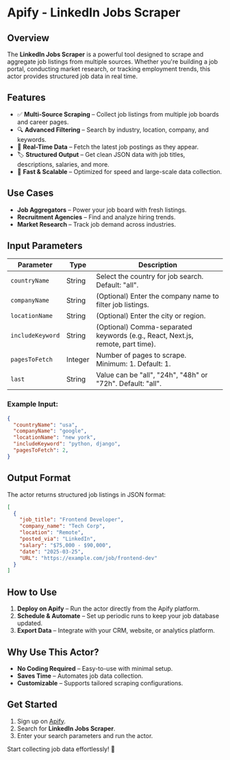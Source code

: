 # Apify - LinkedIn Jobs Scraper

## Overview

The **LinkedIn Jobs Scraper** is a powerful tool designed to scrape and aggregate job listings from multiple sources. Whether you're building a job portal, conducting market research, or tracking employment trends, this actor provides structured job data in real time.

## Features

- ✅ **Multi-Source Scraping** – Collect job listings from multiple job boards and career pages.  
- 🔍 **Advanced Filtering** – Search by industry, location, company, and keywords.  
- 📅 **Real-Time Data** – Fetch the latest job postings as they appear.  
- 🏷️ **Structured Output** – Get clean JSON data with job titles, descriptions, salaries, and more.  
- 🚀 **Fast & Scalable** – Optimized for speed and large-scale data collection.  

## Use Cases

- **Job Aggregators** – Power your job board with fresh listings.  
- **Recruitment Agencies** – Find and analyze hiring trends.  
- **Market Research** – Track job demand across industries.

## Input Parameters

| Parameter           | Type    | Description |
|--------------------|--------|-------------|
| `countryName`     | String | Select the country for job search. Default: "all". |
| `companyName`     | String | (Optional) Enter the company name to filter job listings. |
| `locationName`    | String | (Optional) Enter the city or region. |
| `includeKeyword`  | String | (Optional) Comma-separated keywords (e.g., React, Next.js, remote, part time). |
| `pagesToFetch`    | Integer | Number of pages to scrape. Minimum: 1. Default: 1. |
| `last`          | String | Value can be "all", "24h", "48h" or "72h". Default: "all". |

### Example Input:

```json
{
  "countryName": "usa",
  "companyName": "google",
  "locationName": "new york",
  "includeKeyword": "python, django",
  "pagesToFetch": 2,
}
```

## Output Format

The actor returns structured job listings in JSON format:

```json
[
  {
    "job_title": "Frontend Developer",
    "company_name": "Tech Corp",
    "location": "Remote",
    "posted_via": "LinkedIn",
    "salary": "$75,000 - $90,000",
    "date": "2025-03-25",
    "URL": "https://example.com/job/frontend-dev"
  }
]
```

## How to Use

1. **Deploy on Apify** – Run the actor directly from the Apify platform.  
2. **Schedule & Automate** – Set up periodic runs to keep your job database updated.  
3. **Export Data** – Integrate with your CRM, website, or analytics platform.  

## Why Use This Actor?

- **No Coding Required** – Easy-to-use with minimal setup.  
- **Saves Time** – Automates job data collection.  
- **Customizable** – Supports tailored scraping configurations.  

## Get Started

1. Sign up on [Apify](https://apify.com/).  
2. Search for **LinkedIn Jobs Scraper**.  
3. Enter your search parameters and run the actor.  

Start collecting job data effortlessly! 🚀
